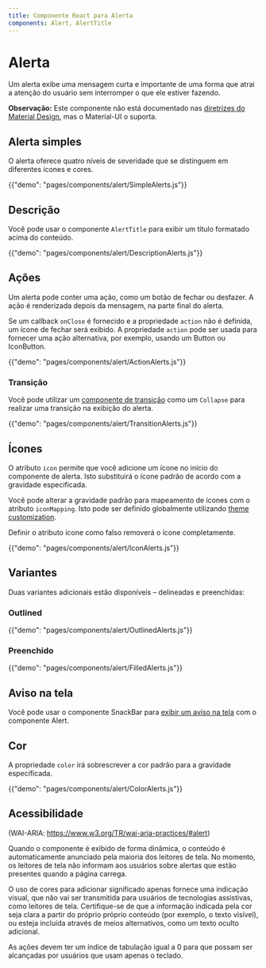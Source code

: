 ```yaml
---
title: Componente React para Alerta
components: Alert, AlertTitle
---
```


# Alerta

<p class="description">Um alerta exibe uma mensagem curta e importante de uma forma que atrai a atenção do usuário sem interromper o que ele estiver fazendo.</p>

**Observação:** Este componente não está documentado nas [diretrizes do Material Design](https://material.io/), mas o Material-UI o suporta.

## Alerta simples

O alerta oferece quatro níveis de severidade que se distinguem em diferentes ícones e cores.

{{"demo": "pages/components/alert/SimpleAlerts.js"}}

## Descrição

Você pode usar o componente `AlertTitle` para exibir um título formatado acima do conteúdo.

{{"demo": "pages/components/alert/DescriptionAlerts.js"}}

## Ações

Um alerta pode conter uma ação, como um botão de fechar ou desfazer. A ação é renderizada depois da mensagem, na parte final do alerta.

Se um callback `onClose` é fornecido e a propriedade `action` não é definida, um ícone de fechar será exibido. A propriedade `action` pode ser usada para fornecer uma ação alternativa, por exemplo, usando um Button ou IconButton.

{{"demo": "pages/components/alert/ActionAlerts.js"}}

### Transição

Você pode utilizar um [componente de transição](/components/transitions/) como um `Collapse` para realizar uma transição na exibição do alerta.

{{"demo": "pages/components/alert/TransitionAlerts.js"}}

## Ícones

O atributo `icon` permite que você adicione um ícone no início do componente de alerta. Isto substituirá o ícone padrão de acordo com a gravidade especificada.

Você pode alterar a gravidade padrão para mapeamento de ícones com o atributo `iconMapping`. Isto pode ser definido globalmente utilizando [theme customization](/customization/globals/#default-props).

Definir o atributo ícone como falso removerá o ícone completamente.

{{"demo": "pages/components/alert/IconAlerts.js"}}

## Variantes

Duas variantes adicionais estão disponíveis – delineadas e preenchidas:

### Outlined

{{"demo": "pages/components/alert/OutlinedAlerts.js"}}

### Preenchido

{{"demo": "pages/components/alert/FilledAlerts.js"}}

## Aviso na tela

Você pode usar o componente SnackBar para [exibir um aviso na tela](/components/snackbars/#customized-snackbars) com o componente Alert.

## Cor

A propriedade `color` irá sobrescrever a cor padrão para a gravidade especificada.

{{"demo": "pages/components/alert/ColorAlerts.js"}}

## Acessibilidade

(WAI-ARIA: https://www.w3.org/TR/wai-aria-practices/#alert)

Quando o componente é exibido de forma dinâmica, o conteúdo é automaticamente anunciado pela maioria dos leitores de tela. No momento, os leitores de tela não informam aos usuários sobre alertas que estão presentes quando a página carrega.

O uso de cores para adicionar significado apenas fornece uma indicação visual, que não vai ser transmitida para usuários de tecnologias assistivas, como leitores de tela. Certifique-se de que a informação indicada pela cor seja clara a partir do próprio próprio conteúdo (por exemplo, o texto visível), ou esteja incluída através de meios alternativos, como um texto oculto adicional.

As ações devem ter um índice de tabulação igual a 0 para que possam ser alcançadas por usuários que usam apenas o teclado.
